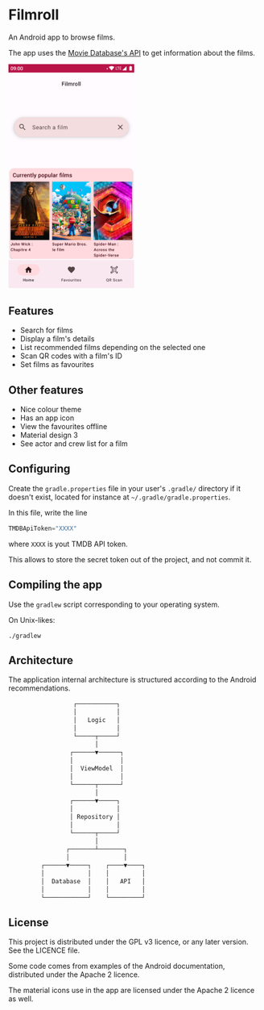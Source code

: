 Filmroll
=========

An Android app to browse films.

The app uses the [Movie Database's API](https://developer.themoviedb.org/docs) to get
information about the films.

<img alt="THe app's home screen" src="app_screen.png" width="250">

Features
---------

- Search for films
- Display a film's details
- List recommended films depending on the selected one
- Scan QR codes with a film's ID
- Set films as favourites

## Other features

- Nice colour theme
- Has an app icon
- View the favourites offline
- Material design 3
- See actor and crew list for a film

Configuring
------------

Create the `gradle.properties` file in your user's `.gradle/` directory if it
doesn't exist, located for instance at `~/.gradle/gradle.properties`.

In this file, write the line
```gradle
TMDBApiToken="XXXX"
```
where `XXXX` is yout TMDB API token.

This allows to store the secret token out of the project, and not commit it.

Compiling the app
-----------------

Use the `gradlew` script corresponding to your operating system.

On Unix-likes:

```shell
./gradlew
```

Architecture
------------

The application internal architecture is structured according to the Android
recommendations.

```
                  ┌───────────┐
                  │           │
                  │   Logic   │
                  │           │
                  └─────┬─────┘
                        │
                 ┌──────▼──────┐
                 │             │
                 │  ViewModel  │
                 │             │
                 └──────┬──────┘
                        │
                 ┌──────▼─────┐
                 │            │
                 │ Repository │
                 │            │
                 └──────┬─────┘
                        │
                ┌───────┴───────┐
                │               │
         ┌──────▼─────┐    ┌────▼────┐
         │            │    │         │
         │  Database  │    │   API   │
         │            │    │         │
         └────────────┘    └─────────┘
```

License
-------

This project is distributed under the GPL v3 licence, or any later version. See the LICENCE file.

Some code comes from examples of the Android documentation, distributed under the Apache 2 licence.

The material icons use in the app are licensed under the Apache 2 licence as well.
